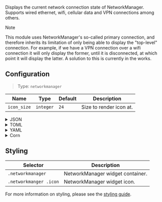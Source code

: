 Displays the current network connection state of NetworkManager.
Supports wired ethernet, wifi, cellular data and VPN connections among others.

> [!NOTE]
> This module uses NetworkManager's so-called primary connection, and therefore inherits its limitation of only being able to display the "top-level" connection.
> For example, if we have a VPN connection over a wifi connection it will only display the former, until it is disconnected, at which point it will display the latter.
> A solution to this is currently in the works.

## Configuration

> Type: `networkmanager`

| Name        | Type      | Default | Description             |
|-------------|-----------|---------|-------------------------|
| `icon_size` | `integer` | `24`    | Size to render icon at. |

<details>
  <summary>JSON</summary>

  ```json
  {
    "end": [
      {
        "type": "networkmanager",
        "icon_size": 32
      }
    ]
  }
  ```
</details>

<details>
  <summary>TOML</summary>

  ```toml
  [[end]]
  type = "networkmanager"
  icon_size = 32
  ```
</details>

<details>
  <summary>YAML</summary>

  ```yaml
  end:
    - type: "networkmanager"
      icon_size: 32
  ```
</details>

<details>
  <summary>Corn</summary>

  ```corn
  {
    end = [
      {
        type = "networkmanager"
        icon_size = 32
      }
    ]
  }
  ```
</details>

## Styling

| Selector               | Description                      |
|------------------------|----------------------------------|
| `.networkmanager`      | NetworkManager widget container. |
| `.networkmanger .icon` | NetworkManager widget icon.      |

For more information on styling, please see the [styling guide](styling-guide).

